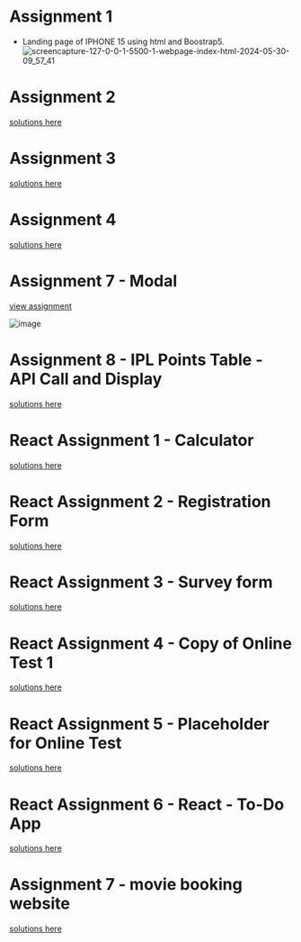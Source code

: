 # Assignment 1
- Landing page of IPHONE 15 using html and Boostrap5.
![screencapture-127-0-0-1-5500-1-webpage-index-html-2024-05-30-09_57_41](https://github.com/shelkeom230/hashbit-interenship-projects/assets/104075298/1703a775-d4e3-440e-999e-7bc7643de7ff)

# Assignment 2
[solutions here](https://github.com/shelkeom230/hashbit-interenship-projects/blob/master/2%20mcq%20questions/solutions.md)

# Assignment 3
[solutions here](https://github.com/shelkeom230/hashbit-interenship-projects/tree/master/task%203%20questions)

# Assignment 4
[solutions here](https://github.com/shelkeom230/hashbit-interenship-projects/tree/master/Assignment%204)

# Assignment 7 - Modal
[view assignment](https://github.com/shelkeom230/hashbit-interenship-projects/tree/master/modal)

![image](https://github.com/shelkeom230/hashbit-interenship-projects/assets/104075298/0393a320-f4b8-4786-99a2-e35f8746fe6c)

# Assignment 8 - IPL Points Table - API Call and Display
[solutions here]()

# React Assignment 1 - Calculator
[solutions here](https://codesandbox.io/p/sandbox/react-calculator-jqd98s?file=%2Fsrc%2Findex.js%3A6%2C46)

# React Assignment 2 - Registration Form
[solutions here](https://codesandbox.io/p/sandbox/react-registration-form-8g2yx8)

# React Assignment 3 - Survey form
[solutions here](https://codesandbox.io/p/sandbox/react-loksabha-survey-form-lrtcw7)

# React Assignment 4 - Copy of Online Test 1
[solutions here]()

# React Assignment 5 - Placeholder for Online Test
[solutions here]()

# React Assignment 6 - React - To-Do App
[solutions here](https://codesandbox.io/p/sandbox/react-to-do-list-app-wm95jn)

# Assignment 7 - movie booking website 
[solutions here](https://codesandbox.io/p/sandbox/movie-booking-landing-page-9kfpqy)

